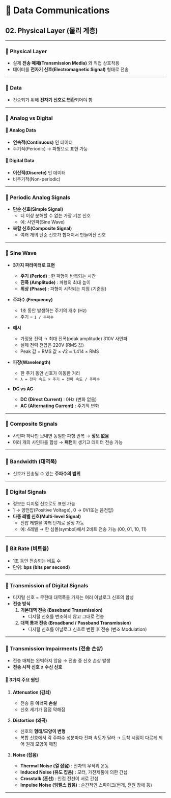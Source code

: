 # 📡 Data Communications  

## 02. Physical Layer (물리 계층)

---

### 🔹 Physical Layer
- 실제 **전송 매체(Transmission Media)** 와 직접 상호작용  
- 데이터를 **전자기 신호(Electromagnetic Signal)** 형태로 전송  

---

### 🔹 Data
- 전송되기 위해 **전자기 신호로 변환**되어야 함  

---

### 🔹 Analog vs Digital

#### 📍 Analog Data
- **연속적(Continuous)** 인 데이터  
- 주기적(Periodic) → 파형으로 표현 가능  

#### 📍 Digital Data
- **이산적(Discrete)** 인 데이터  
- 비주기적(Non-periodic)  

---

### 🔹 Periodic Analog Signals
- **단순 신호(Simple Signal)**  
  - 더 이상 분해할 수 없는 가장 기본 신호  
  - 예: 사인파(Sine Wave)
- **복합 신호(Composite Signal)**  
  - 여러 개의 단순 신호가 합쳐져서 만들어진 신호  

---

### 🔹 Sine Wave
- **3가지 파라미터로 표현**
  - **주기 (Period)** : 한 파형이 반복되는 시간  
  - **진폭 (Amplitude)** : 파형의 최대 높이  
  - **위상 (Phase)** : 파형이 시작되는 지점 (기준점)

- **주파수 (Frequency)**  
  - 1초 동안 발생하는 주기의 개수 (Hz)  
  - 주기 = `1 / 주파수`  

- **예시**  
  - 가정용 전력 → 최대 진폭(peak amplitude) 310V 사인파  
  - 실제 전력 전압은 220V (RMS 값)  
  - Peak 값 = RMS 값 × √2 ≈ 1.414 × RMS  

- **파장(Wavelength)**  
  - 한 주기 동안 신호가 이동한 거리  
  - `λ = 전파 속도 × 주기 = 전파 속도 / 주파수`

- **DC vs AC**
  - **DC (Direct Current)** : 0Hz (변화 없음)  
  - **AC (Alternating Current)** : 주기적 변화  

---

### 🔹 Composite Signals
- 사인파 하나만 보내면 동일한 파형 반복 → **정보 없음**
- 여러 개의 사인파를 합성 → **패턴**이 생기고 데이터 전송 가능  

---

### 🔹 Bandwidth (대역폭)
- 신호가 전송될 수 있는 **주파수의 범위**

---

### 🔹 Digital Signals
- 정보는 디지털 신호로도 표현 가능  
- 1 → 양전압(Positive Voltage), 0 → 0V(또는 음전압)  
- **다중 레벨 신호(Multi-level Signal)**  
  - 전압 레벨을 여러 단계로 설정 가능  
  - 예: 4레벨 → 한 심볼(symbol)에서 2비트 전송 가능 (00, 01, 10, 11)

---

### 🔹 Bit Rate (비트율)
- 1초 동안 전송되는 비트 수  
- 단위: **bps (bits per second)**  

---

### 🔹 Transmission of Digital Signals
- 디지털 신호 = 무한대 대역폭을 가지는 여러 아날로그 신호의 합성
- **전송 방식**
  1. **기본대역 전송 (Baseband Transmission)**  
     - 디지털 신호를 변조하지 않고 그대로 전송  
  2. **대역 통과 전송 (Broadband / Passband Transmission)**  
     - 디지털 신호를 아날로그 신호로 변환 후 전송 (변조 Modulation)

---

### 🔹 Transmission Impairments (전송 손상)
- 전송 매체는 완벽하지 않음 → 전송 중 신호 손상 발생  
- **전송 시작 신호 ≠ 수신 신호**

#### 📍 3가지 주요 원인
1. **Attenuation (감쇠)**  
   - 전송 중 **에너지 손실**  
   - 신호 세기가 점점 약해짐  

2. **Distortion (왜곡)**  
   - 신호의 **형태/모양이 변형**  
   - 복합 신호에서 각 주파수 성분마다 전파 속도가 달라 → 도착 시점이 다르게 되어 원래 모양이 깨짐  

3. **Noise (잡음)**  
   - **Thermal Noise (열 잡음)** : 전자의 무작위 운동  
   - **Induced Noise (유도 잡음)** : 모터, 가전제품에 의한 간섭  
   - **Crosstalk (혼선)** : 인접 전선이 서로 간섭  
   - **Impulse Noise (임펄스 잡음)** : 순간적인 스파이크(번개, 전원 장애 등)

---
